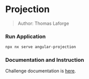 # Projection

> Author: Thomas Laforge

### Run Application

```bash
npx nx serve angular-projection
```

### Documentation and Instruction

Challenge documentation is [here](https://angular-challenges.vercel.app/challenges/angular/1-projection/).
